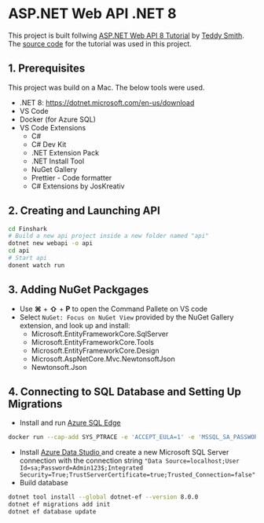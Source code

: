 # ASP.NET Web API .NET 8
This project is built follwing [ASP.NET Web API 8 Tutorial](https://youtube.com/playlist?list=PL82C6-O4XrHfrGOCPmKmwTO7M0avXyQKc&si=24d8OpHg2V-pP4kR) by [Teddy Smith](https://www.youtube.com/@TeddySmithDev). The [source code](https://github.com/teddysmithdev/FinShark.git) for the tutorial was used in this project.

## 1. Prerequisites
This project was build on a Mac. The below tools were used.
- .NET 8: https://dotnet.microsoft.com/en-us/download
- VS Code
- Docker (for Azure SQL)
- VS Code Extensions
    - C#
    - C# Dev Kit
    - .NET Extension Pack
    - .NET Install Tool
    - NuGet Gallery
    - Prettier - Code formatter
    - C# Extensions by JosKreativ
## 2. Creating and Launching API
```bash
cd Finshark
# Build a new api project inside a new folder named "api"
dotnet new webapi -o api
cd api
# Start api
donent watch run
```
## 3. Adding NuGet Packgages
- Use **&#x2318;** + **&#x21E7;** + **P** to open the Command Pallete on VS code
- Select `NuGet: Focus on NuGet View` provided by the NuGet Gallery extension, and look up and install:
    - Microsoft.EntityFrameworkCore.SqlServer
    - Microsoft.EntityFrameworkCore.Tools
    - Microsoft.EntityFrameworkCore.Design
    - Microsoft.AspNetCore.Mvc.NewtonsoftJson
    - Newtonsoft.Json
## 4. Connecting to SQL Database and Setting Up Migrations
- Install and run [Azure SQL Edge](https://hub.docker.com/r/microsoft/azure-sql-edge)
```bash
docker run --cap-add SYS_PTRACE -e 'ACCEPT_EULA=1' -e 'MSSQL_SA_PASSWORD=Admin123$' -p 1433:1433 --name azuresqledge -d mcr.microsoft.com/azure-sql-edge
```
- Install [Azure Data Studio ](https://azure.microsoft.com/en-us/products/data-studio) and create a new Microsoft SQL Server connection with the connection string `"Data Source=localhost;User Id=sa;Password=Admin123$;Integrated Security=True;TrustServerCertificate=true;Trusted_Connection=false"`
- Build database
```bash
dotnet tool install --global dotnet-ef --version 8.0.0
dotnet ef migrations add init
dotnet ef database update
```